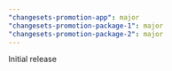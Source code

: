 ```yaml
---
"changesets-promotion-app": major
"changesets-promotion-package-1": major
"changesets-promotion-package-2": major
---
```


Initial release
